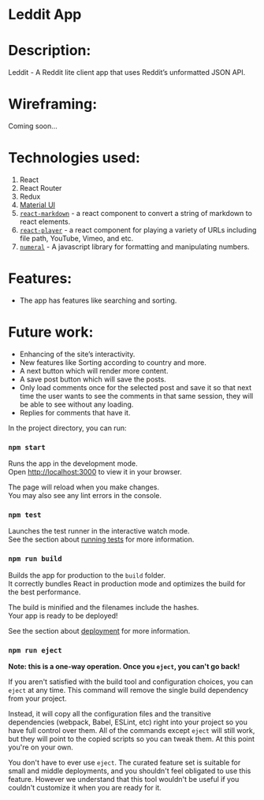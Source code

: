 # Leddit App

# Description:
Leddit - A Reddit lite client app that uses Reddit’s unformatted JSON API.

# Wireframing:
Coming soon...

# Technologies used:
1. React
2. React Router
3. Redux
4. [Material UI](https://mui.com)
5. [`react-markdown`](https://www.npmjs.com/package/react-markdown?activeTab=readme) - a react component to convert a string of markdown to react elements.
6. [`react-player`](https://www.npmjs.com/package/react-player) - a react component for playing a variety of URLs including file path, YouTube, Vimeo, and etc.
7. [`numeral`](https://www.npmjs.com/package/numeral) - A javascript library for formatting and manipulating numbers.

# Features:
- The app has features like searching and sorting.

# Future work:
- Enhancing of the site’s interactivity.
- New features like Sorting according to country and more.
- A next button which will render more content.
- A save post button which will save the posts.
- Only load comments once for the selected post and save it so that next time the user wants to see the comments in that same session, they will be able to see without any loading.
- Replies for comments that have it.

In the project directory, you can run:

### `npm start`

Runs the app in the development mode.\
Open [http://localhost:3000](http://localhost:3000) to view it in your browser.

The page will reload when you make changes.\
You may also see any lint errors in the console.

### `npm test`

Launches the test runner in the interactive watch mode.\
See the section about [running tests](https://facebook.github.io/create-react-app/docs/running-tests) for more information.

### `npm run build`

Builds the app for production to the `build` folder.\
It correctly bundles React in production mode and optimizes the build for the best performance.

The build is minified and the filenames include the hashes.\
Your app is ready to be deployed!

See the section about [deployment](https://facebook.github.io/create-react-app/docs/deployment) for more information.

### `npm run eject`

**Note: this is a one-way operation. Once you `eject`, you can't go back!**

If you aren't satisfied with the build tool and configuration choices, you can `eject` at any time. This command will remove the single build dependency from your project.

Instead, it will copy all the configuration files and the transitive dependencies (webpack, Babel, ESLint, etc) right into your project so you have full control over them. All of the commands except `eject` will still work, but they will point to the copied scripts so you can tweak them. At this point you're on your own.

You don't have to ever use `eject`. The curated feature set is suitable for small and middle deployments, and you shouldn't feel obligated to use this feature. However we understand that this tool wouldn't be useful if you couldn't customize it when you are ready for it.
